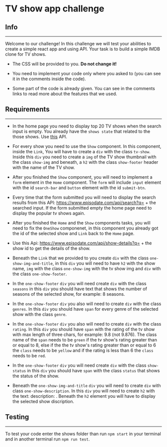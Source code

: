 # TV show app challenge

## Info
---

Welcome to our challenge! In this challenge we will test your abilities to create a simple react app and using API. Your task is to build a simple IMDB clone for TV shows.

* The CSS will be provided to you. **Do not change it!**

* You need to implement your code only where you asked to (you can see it in the comments inside the code).

* Some part of the code is already given. You can see in the comments links to read more about the features that we used.

## Requirements
---

* In the home page you need to display top 20 TV shows when the search input is empty. You already have the `shows state` that related to the those shows. Use [this](https://www.episodate.com/api/most-popular) API.

* For every show you need to use the `Show` component. In this component, inside the `Link`, You will have to create a `div` with the class `tv-show`. Inside this `div` you need to create a `img` of the TV show thumbnail with the class `show-img` and beneath, a `h2` with the class `show-footer` header with the name of the TV show.

* After you finished the `Show` component, you will need to implement a `form` element in the `Home` component. The `form` will include `input` element with the id `search-bar` and `button` element with the id `submit-btn`.

* Every time that the form submitted you will need to display the search results from this  API: https://www.episodate.com/api/search?q= + the searched input. If the form submitted empty the home page need to display the popular tv shows again.

* After you finished the `Home` and the `Show` components tasks, you will need to fix the `OneShow` componenet, in this component you already got the id of the selected show and `Link` back to the `Home` page. 

* Use this Api: https://www.episodate.com/api/show-details?q= + the show id
to get the details of the show.

* Beneath the `Link` that we provided to you create `div` with the class `one-show-img-and-title`, in this `div`
you will need to have `h2` with the show name, `img` with the class  `one-show-img` with the tv show img and 
`div` with the class `one-show-footer`.

* In the `one-show-footer` `div` you will need create `div` with the class `seasons` in this `div` you should have text that shows the number of seasons of the selected show, for example: 8 seasons.

* In the `one-show-footer` `div` you also will need to create `div` with the class `genres`. In this `div` you should have `span` for every genre of the selected show with the class `genre`.

* In the `one-show-footer` `div` you also will need to create `div` with the class `rating`. In this `div` you should have `span` with the rating of the tv show with max length of three chars, for example: 9.8 (not 9.876).
The class name of the `span` needs to be `green` if the tv show's rating greater than or equal to 8, else if the the tv show's rating greater than or equal to 6 the `class` needs to be `yellow` and if the rating is less than 6 the `class` needs to be `red`.

* In the `one-show-footer` `div` you will need create `div` with the class `show-status` in this `div` you should have `span` with the class `status`
that shows the status of the show.

* Beneath the `one-show-img-and-title` `div` you will need to create `div` with class `one-show-description`. In this `div` you will need to create `h2` with the text: description: .  Beneath the `h2` element you will have to display the selected show discription.


## Testing
---


To test your code enter the shows folder than run `npm start` in your terminal and in another terminal run `npm run test`. 


